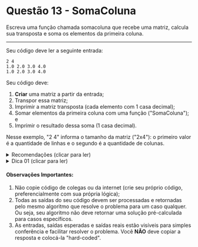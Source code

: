 # Questão 13 - SomaColuna

Escreva uma função chamada somacoluna que recebe uma matriz, calcula sua
transposta e soma os elementos da primeira coluna.

<hr>

Seu código deve ler a seguinte entrada:

```
2 4
1.0 2.0 3.0 4.0
1.0 2.0 3.0 4.0
```
Seu código deve:
1. **Criar** uma matriz a partir da entrada;
2. Transpor essa matriz;
3. Imprimir a matriz transposta (cada elemento com 1 casa decimal);
4. Somar elementos da primeira coluna com uma função ("SomaColuna"); e
5. Imprimir o resultado dessa soma (1 casa decimal).

Nesse exemplo, "2 4" informa o tamanho da matriz ("2x4"): o primeiro valor é a quantidade de linhas e o segundo é a quantidade de colunas. 

<details>
  <summary>Recomendações  (clicar para ler)</summary>
  1. Se decidir alocar memória para as matrizes, lembre-se de liberar essa memória também;
  2. Talvez seja interessante escrever funções para **criar**/**liberar**/**imprimir** matrizes (para re-uso nas próximas questões);
</details>

<details> <summary>Dica 01 (clicar para ler)</summary>Utilize uma matriz auxiliar (lembre-se de liberar o espaço alocado de ambas matrizes nesse caso).</details>

#### Observações Importantes:

1. Não copie código de colegas ou da internet (crie seu próprio código, preferencialmente com sua própria lógica);
2. Todas as saídas do seu código devem ser processadas e retornadas pelo mesmo algoritmo que resolve o problema para um caso qualquer. Ou seja, seu algoritmo não deve retornar uma solução pré-calculada para casos específicos.
3. As entradas, saídas esperadas e saídas reais estão visíveis para simples conferência e facilitar resolver o problema. Você **NÃO** deve copiar a resposta e colocá-la "hard-coded".
